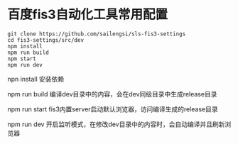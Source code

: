 # 百度fis3自动化工具常用配置 #

    git clone https://github.com/sailengsi/sls-fis3-settings
	cd fis3-settings/src/dev
	npm install
	npm run build
	npm start
	npm run dev


npn install		安装依赖

npm run build	编译dev目录中的内容，会在dev同级目录中生成release目录

npm run start	fis3内置server启动默认浏览器，访问编译生成的release目录

npm run dev		开启监听模式，在修改dev目录中的内容时，会自动编译并且刷新浏览器
